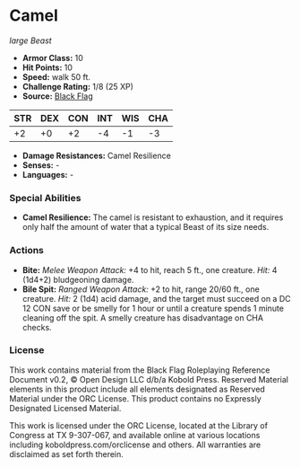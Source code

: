 # Camel

*large* *Beast*

- **Armor Class:** 10
- **Hit Points:** 10 
- **Speed:** walk 50 ft.
- **Challenge Rating:** 1/8 (25 XP)
- **Source:** [Black Flag](https://koboldpress.com/kpstore/product/tovrpg-pg-mv/)

| STR | DEX | CON | INT | WIS | CHA |
| --- | --- | --- | --- | --- | --- |
| +2 | +0 | +2 | -4 | -1 | -3 |

- **Damage Resistances:** Camel Resilience
- **Senses:** -
- **Languages:** -

### Special Abilities

- **Camel Resilience:** The camel is resistant to exhaustion, and it requires only half the amount of water that a typical Beast of its size needs.

### Actions

- **Bite:** _Melee Weapon Attack:_ +4 to hit, reach 5 ft., one creature. _Hit:_ 4 (1d4+2) bludgeoning damage.
- **Bile Spit:** _Ranged Weapon Attack:_ +2 to hit, range 20/60 ft., one creature. _Hit:_ 2 (1d4) acid damage, and the target must succeed on a DC 12 CON save or be smelly for 1 hour or until a creature spends 1 minute cleaning off the spit. A smelly creature has disadvantage on CHA checks.


### License

This work contains material from the Black Flag Roleplaying Reference Document v0.2, © Open Design LLC d/b/a Kobold Press. Reserved Material elements in this product include all elements designated as Reserved Material under the ORC License. This product contains no Expressly Designated Licensed Material.

This work is licensed under the ORC License, located at the Library of Congress at TX 9-307-067, and available online at various locations including koboldpress.com/orclicense and others. All warranties are disclaimed as set forth therein.
